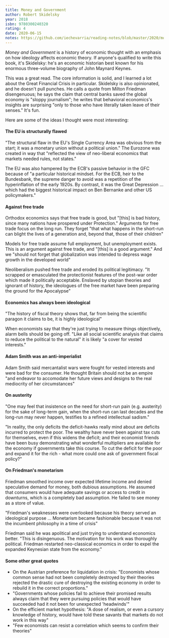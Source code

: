 ```yaml
---
title: Money and Government
author: Robert Skidelsky
year: 2018
isbn: 9780300240320
rating: 4
date: 2020-06-15
notes: https://github.com/iechevarria/reading-notes/blob/master/2020/money-and-government-skidelslky-2018.md
---
```


_Money and Government_ is a history of economic thought with an emphasis on how ideology affects economic theory. If anyone's qualified to write this book, it's Skidelsky: he's an economic historian best known for his enormous three-volume biography of John Maynard Keynes.

This was a great read. The core information is solid, and I learned a lot about the Great Financial Crisis in particular. Skidelsky is also opinionated, and he doesn't pull punches. He calls a quote from Milton Friedman disengenuous; he says the claim that central banks saved the global economy is "sloppy journalism"; he writes that behavioral economics's insights are surprising "only to those who have literally taken leave of their senses." It's fun.

Here are some of the ideas I thought were most interesting:

#### The EU is structurally flawed

"The structural flaw in the EU's Single Currency Area was obvious from the start; it was a monetary union without a political union." The Eurozone was created in way that "reflected the view of neo-liberal economics that markets needed rules, not states."

The EU was also hampered by the ECB's passive behavior in the GFC because of "a particular historical mindset. For the ECB, heir to the Bundesbank, the supreme danger to avoid was a repetition of the hyperinflation of the early 1920s. By contrast, it was the Great Depression ... which had the biggest historical impact on Ben Bernanke and other US policymakers."

#### Against free trade

Orthodox economics says that free trade is good, but "[this] is bad history, since many nations have prospered under Protection." Arguments for free trade focus on the long run. They forget "that what happens in the short-run can blight the lives of a generation and, beyond that, those of their children"

Models for free trade assume full employment, but unemployment exists. This is an argument against free trade, and "[this] is a good argument." And we "should not forget that globalization was intended to depress wage growth in the developed world"

Neoliberalism pushed free trade and eroded its political legitimacy. "It scrapped or emasculated the protectionist features of the post-war order which made it politically acceptable. Enslaved by utopian theories and ignorant of history, the ideologues of the free market have been preparing the ground for the Apocalypse"

#### Economics has always been ideological

"The history of fiscal theory shows that, far from being the scientific paragon it claims to be, it is highly ideological"

When economists say that they're just trying to measure things objectively, alarm bells should be going off. "Like all social scientific analysis that claims to reduce the political to the natural" it is likely "a cover for vested interests."

#### Adam Smith was an anti-imperialist

Adam Smith said mercantalist wars were fought for vested interests and were bad for the consumer. He thought Britain should not be an empire "and endeavor to accomodate her future views and designs to the real mediocrity of her circumstances"

#### On austerity

"One may feel that insistence on the need for short-run pain (e.g. austerity) for the sake of long-term gain, when the short-run can last decades and the long-run may never happen, testifies to a refined intellectual sadism."

"In reality, the only deficits the deficit-hawks really mind about are deficits incurred to protect the poor. The wealthy have never been against tax cuts for themselves, even if this widens the deficit; and their economist friends have been busy demonstrating what wonderful multipliers are available for the economy if governments take this course. To cut the deficit for the poor and expand it for the rich - what more could one ask of government fiscal policy?"

#### On Friedman's monetarism

Friedman smoothed income over expected lifetime income and denied speculative demand for money, both dubious assumptions. He assumed that consumers would have adequate savings or access to credit in downturns, which is a completely bad assumption. He failed to see money as a store of value.

"Friedman's weaknesses were overlooked because his theory served an ideological purpose ... Monetarism became fashionable because it was not the incumbent philosophy in a time of crisis"

Friedman said he was apolitical and just trying to understand economics better. "This is disingenuous. The motivation for his work was thoroughly political. Friedman restarted neo-classical economics in order to expel the expanded Keynesian state from the economy."

#### Some other great quotes

- On the Austrian preference for liquidation in crisis: "Economists whose common sense had not been completely destroyed by their theories rejected the drastic cure of destroying the existing economy in order to rebuild it in the correct proportions."
- "Governments whose policies fail to achieve their promised results always claim that they were pursuing policies that would have succeeded had it not been for unexpected 'headwinds'"
- On the efficient market hypothesis: "A dose of realism, or even a cursory knowledge of history, would have told these savants that markets do not work in this way"
- "Few economists can resist a correlation which seems to confirm their theories"
